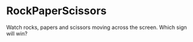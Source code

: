 # RockPaperScissors

Watch rocks, papers and scissors moving across the screen. Which sign will win?
